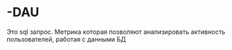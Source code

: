 # -DAU
Это sql запрос. Метрика которая позволяют анализировать активность пользователей,  работая с данными БД
